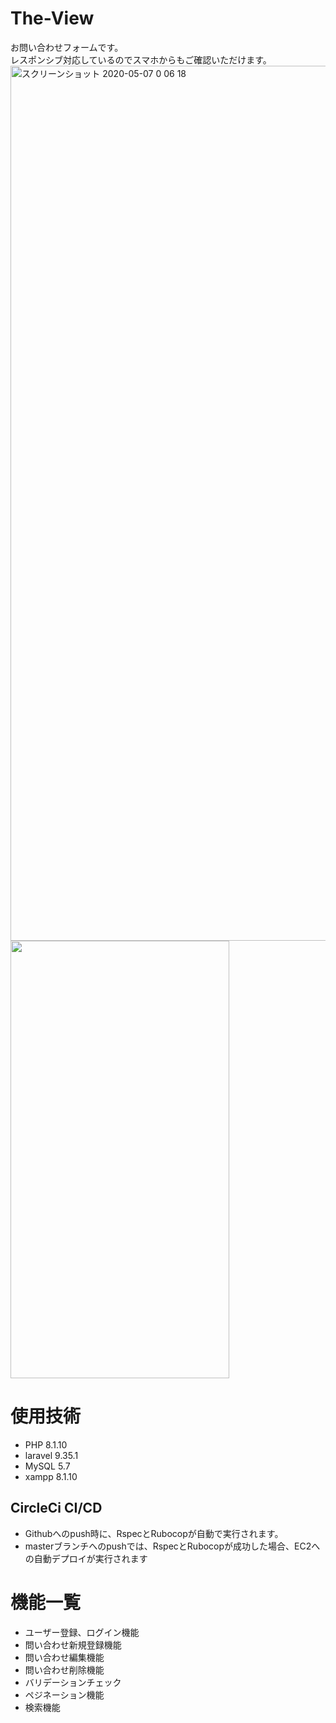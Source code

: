 # The-View
 お問い合わせフォームです。<br >
 レスポンシブ対応しているのでスマホからもご確認いただけます。
 <img width="1400" alt="スクリーンショット 2020-05-07 0 06 18" src="https://user-images.githubusercontent.com/60876388/81193748-c51d9b00-8ff6-11ea-9981-46789f016300.png">
 <img width="350" height="700" src= "https://user-images.githubusercontent.com/60876388/81476543-643bd000-924d-11ea-9d26-cac305ca9f91.jpeg">

# 使用技術
- PHP 8.1.10
- laravel 9.35.1
- MySQL 5.7
- xampp 8.1.10


<!-- # AWS構成図
<img width="995" alt="スクリーンショット 2020-05-07 11 14 01" src="https://user-images.githubusercontent.com/60876388/81247155-3ccde300-9054-11ea-91eb-d06eb38a63b3.png"> -->

## CircleCi CI/CD
- Githubへのpush時に、RspecとRubocopが自動で実行されます。
- masterブランチへのpushでは、RspecとRubocopが成功した場合、EC2への自動デプロイが実行されます

# 機能一覧
- ユーザー登録、ログイン機能
- 問い合わせ新規登録機能
- 問い合わせ編集機能
- 問い合わせ削除機能
- バリデーションチェック
- ペジネーション機能
- 検索機能

<!-- # テスト
- RSpec
  - 単体テスト(model)
  - 機能テスト(request)
  - 統合テスト(feature) -->
